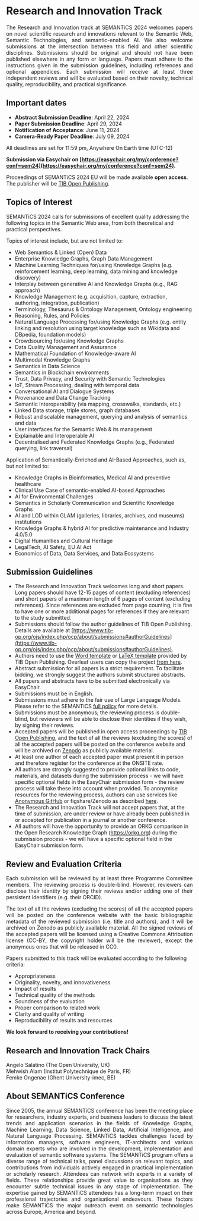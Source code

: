 # Research and Innovation Track
 <p  style="text-align: justify !important;">
The Research and Innovation track at SEMANTiCS 2024 welcomes papers on novel scientific research and innovations relevant to the Semantic Web, Semantic Technologies, and semantic-enabled AI. We also welcome submissions at the intersection between this field and other scientific disciplines. Submissions should be original and should not have been published elsewhere in any form or language. Papers must adhere to the instructions given in the submission guidelines, including references and optional appendices. Each submission will receive at least three independent reviews and will be evaluated based on their novelty, technical quality, reproducibility, and practical significance.


## Important dates
* **Abstract Submission Deadline**: April 22, 2024
* **Paper Submission Deadline**: April 29, 2024
* **Notification of Acceptance**: June 11, 2024
* **Camera-Ready Paper Deadline**: July 09, 2024

All deadlines are set for 11:59 pm, Anywhere On Earth time (UTC-12)

__Submission via Easychair on [https://easychair.org/my/conference?conf=sem24](https://easychair.org/my/conference?conf=sem24).__

Proceedings of SEMANTiCS 2024 EU will be made available __open access__. The publisher will be [TIB Open Publishing](https://www.tib-op.org/ojs/index.php/ocp/about).


## Topics of Interest
SEMANTiCS 2024 calls for submissions of excellent quality addressing the following topics in the Semantic Web area, from both theoretical and practical perspectives.

Topics of interest include, but are not limited to:
* Web Semantics & Linked (Open) Data 
* Enterprise Knowledge Graphs, Graph Data Management
* Machine Learning Techniques for/using Knowledge Graphs (e.g. reinforcement learning, deep learning, data mining and knowledge discovery)
* Interplay between generative AI and Knowledge Graphs (e.g., RAG approach)
* Knowledge Management (e.g.  acquisition, capture, extraction, authoring, integration, publication)
* Terminology, Thesaurus & Ontology Management, Ontology engineering
* Reasoning, Rules, and Policies 
* Natural Language Processing for/using Knowledge Graphs (e.g. entity linking and resolution using target knowledge such as Wikidata and DBpedia, foundation models)
* Crowdsourcing for/using Knowledge Graphs
* Data Quality Management and Assurance
* Mathematical Foundation of Knowledge-aware AI 
* Multimodal Knowledge Graphs
* Semantics in Data Science 
* Semantics in Blockchain environments
* Trust, Data Privacy, and Security with Semantic Technologies
* IoT, Stream Processing, dealing with temporal data
* Conversational AI and Dialogue Systems 
* Provenance and Data Change Tracking
* Semantic Interoperability (via mapping, crosswalks, standards, etc.)
* Linked Data storage, triple stores, graph databases
* Robust and scalable management, querying and analysis of semantics and data
* User interfaces for the Semantic Web & its management
* Explainable and Interoperable AI
* Decentralised and Federated Knowledge Graphs (e.g., Federated querying, link traversal)

Application of Semantically-Enriched and AI-Based Approaches, such as, but not limited to:
* Knowledge Graphs in Bioinformatics, Medical AI and preventive healthcare
* Clinical Use Case of semantic-enabled AI-based Approaches
* AI for Environmental Challenges  
* Semantics in Scholarly Communication and Scientific Knowledge Graphs
* AI and LOD within GLAM (galleries, libraries, archives, and museums) institutions
* Knowledge Graphs & hybrid AI for predictive maintenance and Industry 4.0/5.0
* Digital Humanities and Cultural Heritage
* LegalTech, AI Safety, EU AI Act
* Economics of Data, Data Services, and Data Ecosystems


## Submission Guidelines
* The Research and Innovation Track welcomes long and short papers. Long papers should have 12-15 pages of content (excluding references) and short papers of a maximum length of 6 pages of content (excluding references). Since references are excluded from page counting, it is fine to have one or more additional pages for references if they are relevant to the study submitted.  
* Submissions should follow the author guidelines of TIB Open Publishing. Details are available at [https://www.tib-op.org/ojs/index.php/ocp/about/submissions#authorGuidelines](https://www.tib-op.org/ojs/index.php/ocp/about/submissions#authorGuidelines).
* Authors need to use the [Word template](https://www.tib-op.org/ojs/index.php/ocp/libraryFiles/downloadPublic/6) or [LaTeX template](https://www.tib-op.org/ojs/index.php/ocp/libraryFiles/downloadPublic/20) provided by TIB Open Publishing. Overleaf users can copy the project [from here](https://www.overleaf.com/read/gkkspcvjgwxv#563836).  
* Abstract submission for all papers is a strict requirement. To facilitate bidding, we strongly suggest the authors submit structured abstracts.
* All papers and abstracts have to be submitted electronically via EasyChair.
* Submissions must be in English.
* Submissions must adhere to the fair use of Large Language Models. Please refer to the SEMANTiCS [full policy](https://2024-eu.semantics.cc/page/llm-policy) for more details.
* Submissions must be anonymous; the reviewing process is double-blind, but reviewers will be able to disclose their identities if they wish, by signing their reviews.
* Accepted papers will be published in open access proceedings by [TIB Open Publishing](https://www.tib-op.org/ojs/index.php/ocp/about), and the text of all the reviews (excluding the scores) of all the accepted papers will be posted on the conference website and will be archived on [Zenodo](https://zenodo.org/) as publicly available material.
* At least one author of each accepted paper must present it in person and therefore register for the conference at the ONSITE rate.
* All authors are strongly suggested to provide optional links to code, materials, and datasets during the submission process - we will have specific optional  fields in the EasyChair submission form - the review process will take these into account when provided. To anonymise resources for the reviewing process, authors can use services like [Anonymous GitHub](https://anonymous.4open.science/) or figshare/Zenodo as described [here](https://ineed.coffee/post/how-to-disclose-data-for-double-blind-review-and-make-it-archived-open-data-upon-acceptance#double-blind-data-submission-on-figshare).
* The Research and Innovation Track will not accept papers that, at the time of submission, are under review or have already been published in or accepted for publication in a journal or another conference.
* All authors will have the opportunity to provide an ORKG comparison in the Open Research Knowledge Graph (https://orkg.org) during the submission process - we will have a specific optional field in the EasyChair submission form.


## Review and Evaluation Criteria
 <p  style="text-align: justify;">
Each submission will be reviewed by at least three Programme Committee members. The reviewing process is double-blind. However, reviewers can disclose their identity by signing their reviews and/or adding one of their persistent identifiers (e.g. their ORCID).
</p>
<p  style="text-align: justify;">
The text of all the reviews (excluding the scores) of all the accepted papers will be posted on the conference website with the basic bibliographic metadata of the reviewed submission (i.e. title and authors), and it will be archived on Zenodo as publicly available material. All the signed reviews of the accepted papers will be licensed using a Creative Commons Attribution license (CC-BY, the copyright holder will be the reviewer), except the anonymous ones that will be released in CC0.
</p>
Papers submitted to this track will be evaluated according to the following criteria:

* Appropriateness
* Originality, novelty, and innovativeness
* Impact of results
* Technical quality of the methods
* Soundness of the evaluation
* Proper comparison to related work
* Clarity and quality of writing
* Reproducibility of results and resources

__We look forward to receiving your contributions!__


## Research and Innovation Track Chairs
Angelo Salatino (The Open University, UK) <br />
Mehwish Alam (Institut Polytechnique de Paris, FR) <br />
Femke Ongenae (Ghent University-imec, BE) <br />


## About SEMANTiCS Conference
 <p  style="text-align: justify !important;">
Since 2005, the annual SEMANTiCS conference has been the meeting place for researchers, industry experts, and business leaders to discuss the latest trends and application scenarios in the fields of Knowledge Graphs, Machine Learning, Data Science, Linked Data, Artificial Intelligence, and Natural Language Processing.
SEMANTiCS tackles challenges faced by information managers, software engineers, IT-architects and various domain experts who are involved in the development, implementation and evaluation of semantic software systems. The SEMANTiCS program offers a diverse range of technical talks, panel discussions on relevant topics, and contributions from individuals actively engaged in practical implementation or scholarly research. Attendees can network with experts in a variety of fields. These relationships provide great value to organisations as they encounter subtle technical issues in any stage of implementation. The expertise gained by SEMANTiCS attendees has a long-term impact on their professional trajectories and organisational endeavours. These factors make SEMANTiCS the major outreach event on semantic technologies across Europe, America and beyond.
</p>

